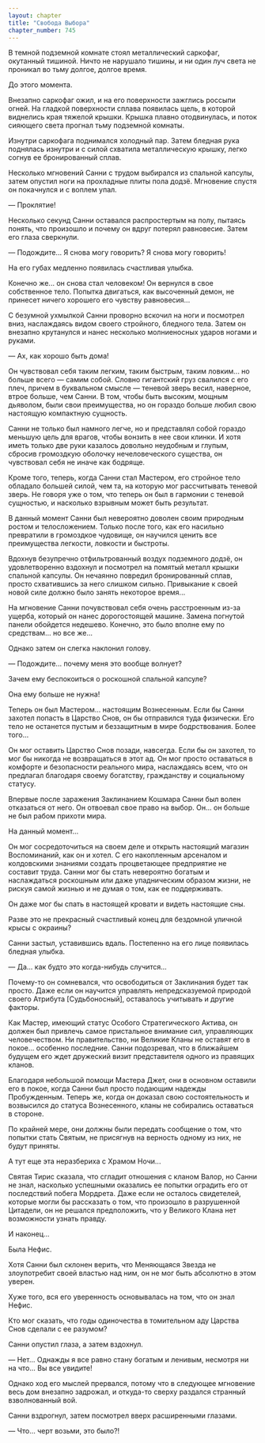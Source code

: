 ```yaml
---
layout: chapter
title: "Свобода Выбора"
chapter_number: 745
---
```


В темной подземной комнате стоял металлический саркофаг, окутанный тишиной. Ничто не нарушало тишины, и ни один луч света не проникал во тьму долгое, долгое время.

До этого момента.

Внезапно саркофаг ожил, и на его поверхности зажглись россыпи огней. На гладкой поверхности сплава появилась щель, в которой виднелись края тяжелой крышки. Крышка плавно отодвинулась, и поток сияющего света прогнал тьму подземной комнаты.

Изнутри саркофага поднимался холодный пар. Затем бледная рука поднялась изнутри и с силой схватила металлическую крышку, легко согнув ее бронированный сплав.

Несколько мгновений Санни с трудом выбирался из спальной капсулы, затем опустил ноги на прохладные плиты пола додзё. Мгновение спустя он покачнулся и с воплем упал.

— Проклятие!

Несколько секунд Санни оставался распростертым на полу, пытаясь понять, что произошло и почему он вдруг потерял равновесие. Затем его глаза сверкнули.

— Подождите... Я снова могу говорить? Я снова могу говорить!

На его губах медленно появилась счастливая улыбка.

Конечно же... он снова стал человеком! Он вернулся в свое собственное тело. Попытка двигаться, как высоченный демон, не принесет ничего хорошего его чувству равновесия...

С безумной ухмылкой Санни проворно вскочил на ноги и посмотрел вниз, наслаждаясь видом своего стройного, бледного тела. Затем он внезапно крутанулся и нанес несколько молниеносных ударов ногами и руками.

— Ах, как хорошо быть дома!

Он чувствовал себя таким легким, таким быстрым, таким ловким... но больше всего — самим собой. Словно гигантский груз свалился с его плеч, причем в буквальном смысле — теневой зверь весил, наверное, втрое больше, чем Санни. В том, чтобы быть высоким, мощным дьяволом, были свои преимущества, но он гораздо больше любил свою настоящую компактную сущность.

Санни не только был намного легче, но и представлял собой гораздо меньшую цель для врагов, чтобы вонзить в нее свои клинки. И хотя иметь только две руки казалось довольно неудобным и глупым, сбросив громоздкую оболочку нечеловеческого существа, он чувствовал себя не иначе как бодряще.

Кроме того, теперь, когда Санни стал Мастером, его стройное тело обладало большей силой, чем та, на которую мог рассчитывать теневой зверь. Не говоря уже о том, что теперь он был в гармонии с теневой сущностью, и насколько взрывным может быть результат.

В данный момент Санни был невероятно доволен своим природным ростом и телосложением. Только после того, как его насильно превратили в громоздкое чудовище, он научился ценить все преимущества легкости, ловкости и быстроты.

Вдохнув безупречно отфильтрованный воздух подземного додзё, он удовлетворенно вздохнул и посмотрел на помятый металл крышки спальной капсулы. Он нечаянно повредил бронированный сплав, просто схватившись за него слишком сильно. Привыкание к своей новой силе должно было занять некоторое время...

На мгновение Санни почувствовал себя очень расстроенным из-за ущерба, который он нанес дорогостоящей машине. Замена погнутой панели обойдется недешево. Конечно, это было вполне ему по средствам... но все же...

Однако затем он слегка наклонил голову.

— Подождите... почему меня это вообще волнует?

Зачем ему беспокоиться о роскошной спальной капсуле?

Она ему больше не нужна!

Теперь он был Мастером... настоящим Вознесенным. Если бы Санни захотел попасть в Царство Снов, он бы отправился туда физически. Его тело не останется пустым и беззащитным в мире бодрствования. Более того...

Он мог оставить Царство Снов позади, навсегда. Если бы он захотел, то мог бы никогда не возвращаться в этот ад. Он мог просто оставаться в комфорте и безопасности реального мира, наслаждаясь всем, что он предлагал благодаря своему богатству, гражданству и социальному статусу.

Впервые после заражения Заклинанием Кошмара Санни был волен отказаться от него. Он отвоевал свое право на выбор. Он... он больше не был рабом прихоти мира.

На данный момент...

Он мог сосредоточиться на своем деле и открыть настоящий магазин Воспоминаний, как он и хотел. С его накопленным арсеналом и колдовскими знаниями создать процветающее предприятие не составит труда. Санни мог бы стать невероятно богатым и наслаждаться роскошным или даже упадническим образом жизни, не рискуя самой жизнью и не думая о том, как ее поддерживать.

Он даже мог бы спать в настоящей кровати и видеть настоящие сны.

Разве это не прекрасный счастливый конец для бездомной уличной крысы с окраины?

Санни застыл, уставившись вдаль. Постепенно на его лице появилась бледная улыбка.

— Да... как будто это когда-нибудь случится...

Почему-то он сомневался, что освободиться от Заклинания будет так просто. Даже если он научится управлять непредсказуемой природой своего Атрибута [Судьбоносный], оставалось учитывать и другие факторы.

Как Мастер, имеющий статус Особого Стратегического Актива, он должен был привлечь самое пристальное внимание сил, управляющих человечеством. Ни правительство, ни Великие Кланы не оставят его в покое... особенно последние. Санни подозревал, что в ближайшем будущем его ждет дружеский визит представителя одного из правящих кланов.

Благодаря небольшой помощи Мастера Джет, они в основном оставили его в покое, когда Санни был просто подающим надежды Пробужденным. Теперь же, когда он доказал свою состоятельность и возвысился до статуса Вознесенного, кланы не собирались оставаться в стороне.

По крайней мере, они должны были передать сообщение о том, что попытки стать Святым, не присягнув на верность одному из них, не будут приняты.

А тут еще эта неразбериха с Храмом Ночи...

Святая Тирис сказала, что сгладит отношения с кланом Валор, но Санни не знал, насколько успешными оказались ее попытки оградить его от последствий побега Мордрета. Даже если не осталось свидетелей, которые могли бы рассказать о том, что произошло в разрушенной Цитадели, он не решался предположить, что у Великого Клана нет возможности узнать правду.

И наконец...

Была Нефис.

Хотя Санни был склонен верить, что Меняющаяся Звезда не злоупотребит своей властью над ним, он не мог быть абсолютно в этом уверен.

Хуже того, вся его уверенность основывалась на том, что он знал Нефис.

Кто мог сказать, что годы одиночества в томительном аду Царства Снов сделали с ее разумом?

Санни опустил глаза, а затем вздохнул.

— Нет... Однажды я все равно стану богатым и ленивым, несмотря ни на что... Вы все увидите!

Однако ход его мыслей прервался, потому что в следующее мгновение весь дом внезапно задрожал, и откуда-то сверху раздался странный взволнованный вой.

Санни вздрогнул, затем посмотрел вверх расширенными глазами.

— Что... черт возьми, это было?!